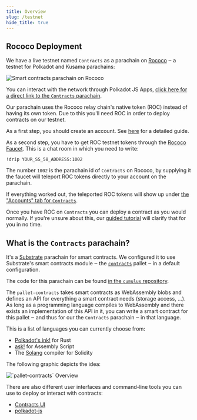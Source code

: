 ```yaml
---
title: Overview
slug: /testnet
hide_title: true
---
```


## Rococo Deployment

We have a live testnet named `Contracts` as a parachain on [Rococo](https://wiki.polkadot.network/docs/build-pdk#rococo-testnet) ‒
a testnet for Polkadot and Kusama parachains:

<div class="schema">
    <img src="/img/contracts-on-polkadot-js.png" alt="Smart contracts parachain on Rococo" />
</div>

You can interact with the network through Polkadot JS Apps,
[click here for a direct link to the `Contracts` parachain](https://polkadot.js.org/apps/?rpc=wss%3A%2F%2Frococo-contracts-rpc.polkadot.io#/explorer).

Our parachain uses the Rococo relay chain's native token (ROC) instead of having its own token.
Due to this you'll need ROC in order to deploy contracts on our testnet.

As a first step, you should create an account. See [here](https://wiki.polkadot.network/docs/learn-account-generation)
for a detailed guide.

As a second step, you have to get ROC testnet tokens through the [Rococo Faucet](https://wiki.polkadot.network/docs/learn-DOT#getting-tokens-on-the-rococo-testnet).
This is a chat room in which you need to write:
```
!drip YOUR_SS_58_ADDRESS:1002
```
The number `1002` is the parachain id of `Contracts` on Rococo, by supplying it the faucet will teleport ROC
tokens directly to your account on the parachain.

If everything worked out, the teleported ROC tokens will show up under
[the "Accounts" tab for `Contracts`](https://polkadot.js.org/apps/?rpc=wss%3A%2F%2Frococo-contracts-rpc.polkadot.io#/accounts).

Once you have ROC on `Contracts` you can deploy a contract as you would normally.
If you're unsure about this, our [guided tutorial](https://docs.substrate.io/tutorials/smart-contracts//)
will clarify that for you in no time.


## What is the `Contracts` parachain?

It's a [Substrate](https://github.com/paritytech/substrate)
parachain for smart contracts.
We configured it to use Substrate's smart contracts module ‒ the
[`contracts`](https://github.com/paritytech/substrate/tree/master/frame/contracts) pallet ‒ in
a default configuration.

The code for this parachain can be found [in the `cumulus` repository](https://github.com/paritytech/cumulus/tree/master/parachains/runtimes/contracts/contracts-rococo).

The `pallet-contracts` takes smart contracts as WebAssembly blobs and defines an API
for everything a smart contract needs (storage access, …).
As long as a programming language compiles to WebAssembly and there exists an implementation
of this API in it, you can write a smart contract for this pallet ‒ and thus for our the `Contracts`
parachain ‒ in that language.

This is a list of languages you can currently choose from:

* [Polkadot's ink!](https://github.com/use-ink/ink) for Rust
* [ask!](https://github.com/patractlabs/ask) for Assembly Script
* The [Solang](https://github.com/hyperledger-labs/solang) compiler for Solidity

The following graphic depicts the idea:

<div class="schema">
    <img src="/img/pallet-contracts-overview.svg" alt="`pallet-contracts` Overview" />
</div>

There are also different user interfaces and command-line tools you can use to deploy
or interact with contracts:

* [Contracts UI](https://contracts-ui.substrate.io/)
* [polkadot-js](https://polkadot.js.org/apps/)
